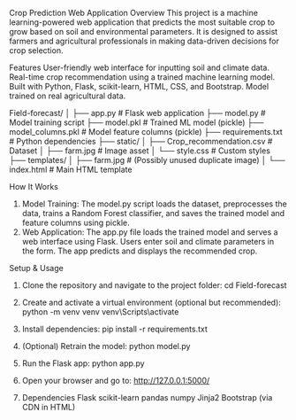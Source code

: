 Crop Prediction Web Application
Overview
This project is a machine learning-powered web application that predicts the most suitable crop to grow based on soil and environmental parameters. It is designed to assist farmers and agricultural professionals in making data-driven decisions for crop selection.

Features
User-friendly web interface for inputting soil and climate data.
Real-time crop recommendation using a trained machine learning model.
Built with Python, Flask, scikit-learn, HTML, CSS, and Bootstrap.
Model trained on real agricultural data.

Field-forecast/
│
├── app.py                  # Flask web application
├── model.py                # Model training script
├── model.pkl               # Trained ML model (pickle)
├── model_columns.pkl       # Model feature columns (pickle)
├── requirements.txt        # Python dependencies
├── static/
│   ├── Crop_recommendation.csv  # Dataset
│   ├── farm.jpg                # Image asset
│   └── style.css               # Custom styles
├── templates/
│   ├── farm.jpg                # (Possibly unused duplicate image)
│   └── index.html              # Main HTML template

How It Works
1. Model Training:
The model.py script loads the dataset, preprocesses the data, trains a Random Forest classifier, and saves the trained model and feature columns using pickle.
2. Web Application:
The app.py file loads the trained model and serves a web interface using Flask.
Users enter soil and climate parameters in the form.
The app predicts and displays the recommended crop.

Setup & Usage
1. Clone the repository and navigate to the project folder:
cd Field-forecast

2. Create and activate a virtual environment (optional but recommended):
python -m venv venv
venv\Scripts\activate

3. Install dependencies:
pip install -r requirements.txt

4. (Optional) Retrain the model:
python model.py

5. Run the Flask app:
python app.py

6. Open your browser and go to:
http://127.0.0.1:5000/

7. Dependencies
Flask
scikit-learn
pandas
numpy
Jinja2
Bootstrap (via CDN in HTML)
